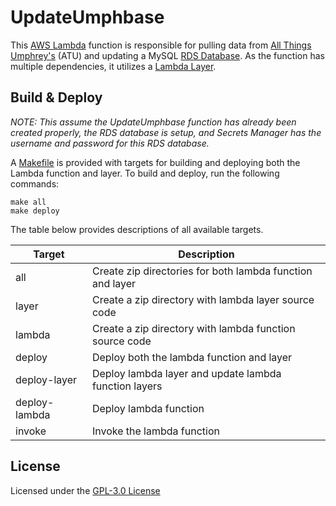 # UpdateUmphbase

This [AWS Lambda](https://aws.amazon.com/lambda/) function is responsible for
pulling data from [All Things Umphrey's](https://allthings.umphreys.com/) (ATU)
and updating a MySQL [RDS Database](https://aws.amazon.com/rds/). As the
function has multiple dependencies, it utilizes a
[Lambda Layer](https://docs.aws.amazon.com/lambda/latest/dg/invocation-layers.html).

## Build & Deploy

*NOTE: This assume the UpdateUmphbase function has already been created
properly, the RDS database is setup, and Secrets Manager has the username and
password for this RDS database.*

A [Makefile](Makefile) is provided with targets for building and deploying both
the Lambda function and layer. To build and deploy, run the following commands:

```
make all
make deploy
```

The table below provides descriptions of all available targets.

| Target        | Description                                               |
| ------------- | --------------------------------------------------------- |
| all           | Create zip directories for both lambda function and layer |
| layer         | Create a zip directory with lambda layer source code      |
| lambda        | Create a zip directory with lambda function source code   |
| deploy        | Deploy both the lambda function and layer                 |
| deploy-layer  | Deploy lambda layer and update lambda function layers     |
| deploy-lambda | Deploy lambda function                                    |
| invoke        | Invoke the lambda function                                |


## License

Licensed under the [GPL-3.0 License](https://choosealicense.com/licenses/gpl-3.0/)
